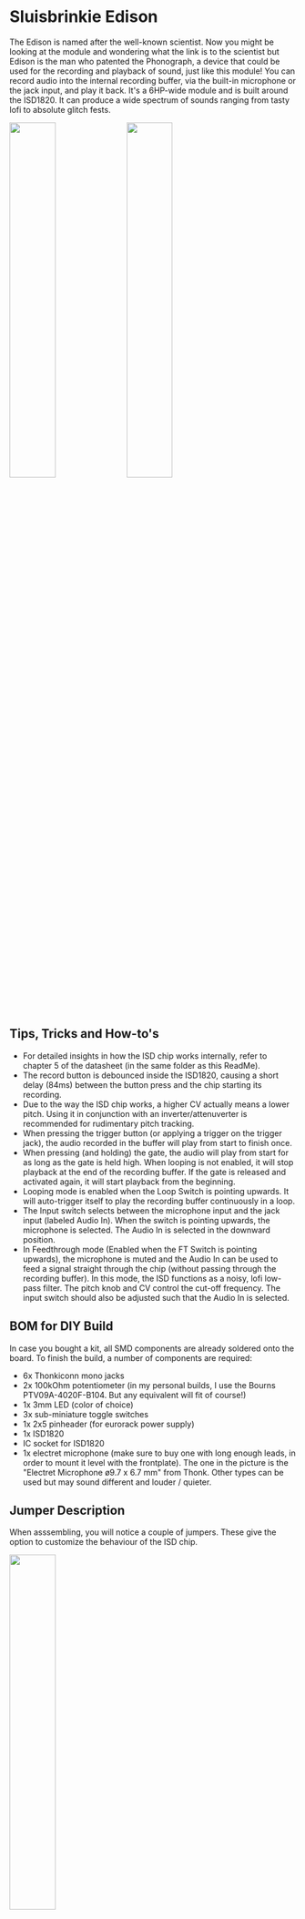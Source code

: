 # Sluisbrinkie Edison

The Edison is named after the well-known scientist. Now you might be looking at the module and wondering what the link is to the scientist but Edison is the man who patented the Phonograph, a device that could be used for the recording and playback of sound, just like this module! You can record audio into the internal recording buffer, via the built-in microphone or the jack input, and play it back. It's a 6HP-wide module and is built around the ISD1820. It can produce a wide spectrum of sounds ranging from tasty lofi to absolute glitch fests. 

<img src ="https://github.com/user-attachments/assets/314e5d49-fae8-406e-9831-80244e792315" width="40%">
<img src ="https://github.com/user-attachments/assets/16af7431-11fd-4067-9678-b37c11320b7a" width="40%">

## Tips, Tricks and How-to's
- For detailed insights in how the ISD chip works internally, refer to chapter 5 of the datasheet (in the same folder as this ReadMe).
- The record button is debounced inside the ISD1820, causing a short delay (84ms) between the button press and the chip starting its recording.
- Due to the way the ISD chip works, a higher CV actually means a lower pitch. Using it in conjunction with an inverter/attenuverter is recommended for rudimentary pitch tracking.
- When pressing the trigger button (or applying a trigger on the trigger jack), the audio recorded in the buffer will play from start to finish once.
- When pressing (and holding) the gate, the audio will play from start for as long as the gate is held high. When looping is not enabled, it will stop playback at the end of the recording buffer. If the gate is released and activated again, it will start playback from the beginning.
- Looping mode is enabled when the Loop Switch is pointing upwards. It will auto-trigger itself to play the recording buffer continuously in a loop.
- The Input switch selects between the microphone input and the jack input (labeled Audio In). When the switch is pointing upwards, the microphone is selected. The Audio In is selected in the downward position.
- In Feedthrough mode (Enabled when the FT Switch is pointing upwards), the microphone is muted and the Audio In can be used to feed a signal straight through the chip (without passing through the recording buffer). In this mode, the ISD functions as a noisy, lofi low-pass filter. The pitch knob and CV control the cut-off frequency. The input switch should also be adjusted such that the Audio In is selected.

## BOM for DIY Build
In case you bought a kit, all SMD components are already soldered onto the board. To finish the build, a number of components are required: 
- 6x Thonkiconn mono jacks
- 2x 100kOhm potentiometer (in my personal builds, I use the Bourns PTV09A-4020F-B104. But any equivalent will fit of course!) 
- 1x 3mm LED (color of choice)
- 3x sub-miniature toggle switches
- 1x 2x5 pinheader (for eurorack power supply)
- 1x ISD1820 
- IC socket for ISD1820
- 1x electret microphone (make sure to buy one with long enough leads, in order to mount it level with the frontplate). The one in the picture is the "Electret Microphone ø9.7 x 6.7 mm" from Thonk. Other types can be used but may sound different and louder / quieter.

## Jumper Description
When asssembling, you will notice a couple of jumpers. These give the option to customize the behaviour of the ISD chip. 

<img src ="https://github.com/user-attachments/assets/aa963616-249d-49de-9f42-a43a4baeafcb" width="40%">

  1. The first one is mandatory to solder for a correctly functioning microphone. I bridged 1 and 2 to ensure that the microphone is muted when not recording (to avoid feedback in the Feedthrough mode)
  2. The second one can be used to enable the record button (I found that I sometimes accidentally touch the record button and thereby clearing the recorded buffer). Normally it would be recommended to solder this jumper.
  3. Number 3 gives control over the Automatic Gain. it can be left floating to enable AGC but it can also be forced high or low to get a fixed gain.
  4. Number 4 can be used to create a ramp on the AGC (causing a fade in). This only works when jumper 3 is not soldered.
